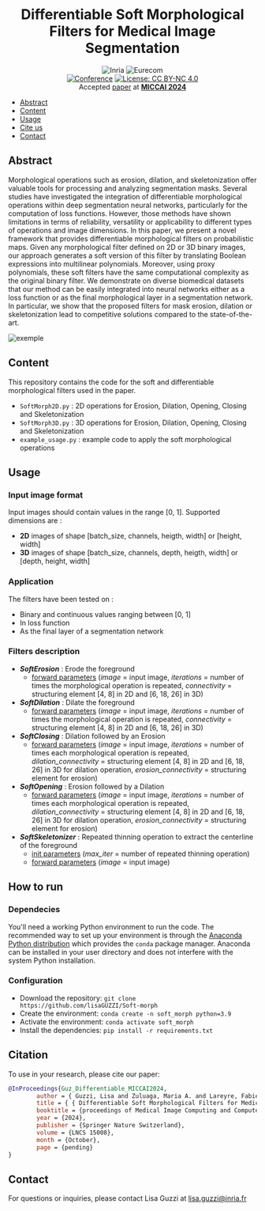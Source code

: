 
<div align="center">    
 
# Differentiable Soft Morphological Filters for Medical Image Segmentation
![Inria](https://img.shields.io/badge/-INRIA-red) 
![Eurecom](https://img.shields.io/badge/-EURECOM-blue) <br> 
[![Conference](https://img.shields.io/badge/MICCAI-2024-red)](https://conferences.miccai.org/2024/en/)
[![License: CC BY-NC 4.0](https://img.shields.io/badge/License-CC%20BY--NC%204.0-lightgrey.svg)](https://creativecommons.org/licenses/by-nc/4.0/)
<br>
Accepted [paper](https://papers.miccai.org/miccai-2024/paper/0322_paper.pdf) at **[MICCAI 2024](https://conferences.miccai.org/2024/en/)**
</div>



* [Abstract](#abstract)
* [Content](#content)
* [Usage](#usage)
* [Cite us](#citation)
* [Contact](#contact)


## Abstract
Morphological operations such as erosion, dilation, and skeletonization offer valuable tools for processing and analyzing segmentation masks. Several studies have investigated the integration of differentiable morphological operations within deep segmentation neural networks, particularly for the computation of loss functions. However, those methods have shown limitations in terms of reliability, versatility or applicability to different types of operations and image dimensions. In this paper, we present a novel framework that provides differentiable morphological filters on probabilistic maps. Given any morphological filter defined on 2D or 3D binary images, our approach generates a soft version of this filter by translating Boolean expressions into multilinear polynomials. Moreover, using proxy polynomials, these soft filters have the same computational complexity as the original binary filter. We demonstrate on diverse biomedical datasets that our method can be easily integrated into neural networks either as a loss function or as the final morphological layer in a segmentation network. In particular, we show that the proposed filters for mask erosion, dilation or skeletonization lead to competitive solutions compared to the state-of-the-art.

![exemple](github_imgaes/Expected_Output.png)

## Content
This repository contains the code for the soft and differentiable morphological filters used in the paper. 
* `SoftMorph2D.py` : 2D operations for Erosion, Dilation, Opening, Closing and Skeletonization
* `SoftMorph3D.py` : 3D operations for Erosion, Dilation, Opening, Closing and Skeletonization
* `example_usage.py` : example code to apply the soft morphological operations

## Usage
### Input image format
Input images should contain values in the range [0, 1]. Supported dimensions are :
* **2D** images of shape [batch_size, channels, heigth, width] or [height, width]
* **3D** images of shape [batch_size, channels, depth, heigth, width] or [depth, height, width]

### Application
The filters have been tested on  :
* Binary and continuous values ranging between [0, 1]
* In loss function
* As the final layer of a segmentation network

### Filters description
* ***SoftErosion*** : Erode the foreground 
    * <u>forward parameters</u> (*image* = input image, *iterations* = number of times the morphological operation is repeated, *connectivity* = structuring element [4, 8] in 2D and [6, 18, 26] in 3D)
* ***SoftDilation*** : Dilate the foreground
    * <u>forward parameters</u> (*image* = input image, *iterations* = number of times the morphological operation is repeated, *connectivity* = structuring element [4, 8] in 2D and [6, 18, 26] in 3D)
* ***SoftClosing*** : Dilation followed by an Erosion
    * <u>forward parameters</u> (*image* = input image, *iterations* = number of times each morphological operation is repeated, *dilation_connectivity* = structuring element [4, 8] in 2D and [6, 18, 26] in 3D for dilation operation, *erosion_connectivity* = structuring element for erosion)
* ***SoftOpening*** : Erosion followed by a Dilation
    * <u>forward parameters</u> (*image* = input image, *iterations* = number of times each morphological operation is repeated, *dilation_connectivity* = structuring element [4, 8] in 2D and [6, 18, 26] in 3D for dilation operation, *erosion_connectivity* = structuring element for erosion)
* ***SoftSkeletonizer*** : Repeated thinning operation to extract the centerline of the foreground
    * <u>init parameters</u> (*max_iter* = number of repeated thinning operation)
    * <u>forward parameters</u> (*image* = input image)

## How to run
### Dependecies
You'll need a working Python environment to run the code. 
The recommended way to set up your environment is through the [Anaconda Python distribution](https://www.anaconda.com/products/distribution)
which provides the `conda` package manager. 
Anaconda can be installed in your user directory and does not interfere with the system Python installation.
### Configuration
- Download the repository: `git clone https://github.com/lisaGUZZI/Soft-morph`
- Create the environment: `conda create -n soft_morph python=3.9`
- Activate the environment: `conda activate soft_morph`
- Install the dependencies: `pip install -r requirements.txt`

## Citation
To use in your research, please cite our paper:
```bibtex
@InProceedings{Guz_Differentiable_MICCAI2024,
        author = { Guzzi, Lisa and Zuluaga, Maria A. and Lareyre, Fabien and Di Lorenzo, Gilles and Goffart, Sébastien and Chierici, Andrea and Raffort, Juliette and Delingette, Hervé},
        title = { { Differentiable Soft Morphological Filters for Medical Image Segmentation } },
        booktitle = {proceedings of Medical Image Computing and Computer Assisted Intervention -- MICCAI 2024},
        year = {2024},
        publisher = {Springer Nature Switzerland},
        volume = {LNCS 15008},
        month = {October},
        page = {pending}
}
```
## Contact
For questions or inquiries, please contact Lisa Guzzi at lisa.guzzi@inria.fr 
